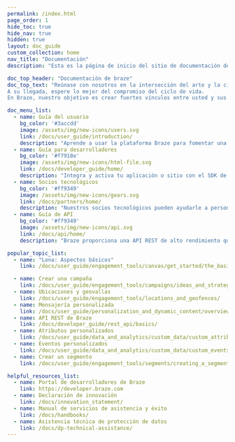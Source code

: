 ```yaml
---
permalink: /index.html
page_order: 1
hide_toc: true
hide_nav: true
hidden: true
layout: doc_guide
custom_collection: home
nav_title: "Documentación"
description: "Esta es la página de inicio del sitio de documentación de Braze. Aquí puede encontrar enlaces a la guía del usuario, la guía del desarrollador, la guía de API, la documentación de socios tecnológicos y los artículos de ayuda. También puede encontrar enlaces rápidos a enlaces útiles y artículos populares."

doc_top_header: "Documentación de braze"
doc_top_text: "Reúnase con nosotros en la intersección del arte y la ciencia. Encuéntranos en el momento o en los próximos años.
A su llegada, espere lo mejor del compromiso del ciclo de vida.
En Braze, nuestro objetivo es crear fuertes vínculos entre usted y sus clientes o usuarios."

doc_menu_list:
  - name: Guía del usuario
    bg_color: '#3accdd'
    image: /assets/img/new-icons/users.svg
    link: /docs/user_guide/introduction/
    description: "Aprende a usar la plataforma Braze para fomentar una experiencia del cliente más impactante."
  - name: Guía para desarrolladores
    bg_color: '#f7918e'
    image: /assets/img/new-icons/html-file.svg
    link: /docs/developer_guide/home/
    description: "Integra y activa tu aplicación o sitio con el SDK de Braze."
  - name: Socios tecnológicos
    bg_color: '#ff9349'
    image: /assets/img/new-icons/gears.svg
    link: /docs/partners/home/
    description: "Nuestros socios tecnológicos pueden ayudarle a personalizar su experiencia Braze y sus relaciones con los clientes."
  - name: Guía de API
    bg_color: '#ff9349'
    image: /assets/img/new-icons/api.svg
    link: /docs/api/home/
    description: "Braze proporciona una API REST de alto rendimiento que te permite rastrear usuarios, enviar mensajes, exportar datos y más."

popular_topic_list:
  - name: "Lona: Aspectos básicos"
    link: /docs/user_guide/engagement_tools/canvas/get_started/the_basics/

  - name: Crear una campaña
    link: /docs/user_guide/engagement_tools/campaigns/ideas_and_strategies/active_user_campaigns/
  - name: Ubicaciones y geovallas
    link: /docs/user_guide/engagement_tools/locations_and_geofences/
  - name: Mensajería personalizada
    link: /docs/user_guide/personalization_and_dynamic_content/overview/
  - name: API REST de Braze
    link: /docs/developer_guide/rest_api/basics/
  - name: Atributos personalizados
    link: /docs/user_guide/data_and_analytics/custom_data/custom_attributes/
  - name: Eventos personalizados
    link: /docs/user_guide/data_and_analytics/custom_data/custom_events/
  - name: Crear un segmento
    link: /docs/user_guide/engagement_tools/segments/creating_a_segment/

helpful_resources_list:
  - name: Portal de desarrolladores de Braze
    link: https://developer.braze.com
  - name: Declaración de innovación
    link: /docs/innovation_statement/
  - name: Manual de servicios de asistencia y éxito
    link: /docs/handbooks/
  - name: Asistencia técnica de protección de datos
    link: /docs/dp-technical-assistance/
---
```


